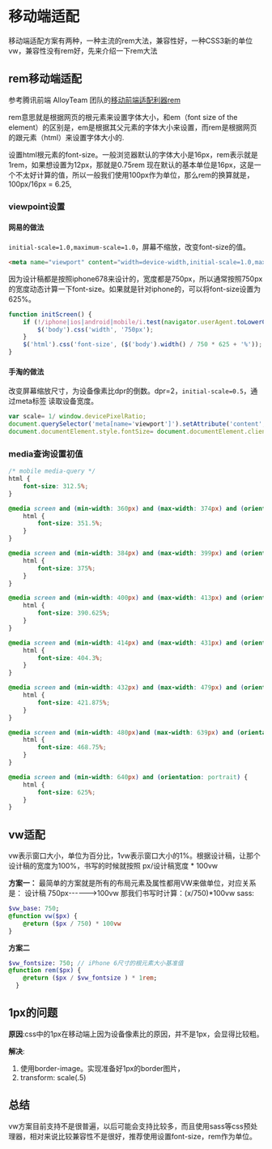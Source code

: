 # 移动端适配
移动端适配方案有两种，一种主流的rem大法，兼容性好，一种CSS3新的单位vw，兼容性没有rem好，先来介绍一下rem大法

## rem移动端适配
参考腾讯前端 AlloyTeam 团队的[移动前端适配利器rem](http://www.alloyteam.com/2016/03/mobile-web-adaptation-tool-rem/)

rem意思就是根据网页的根元素来设置字体大小，和em（font size of the element）的区别是，em是根据其父元素的字体大小来设置，而rem是根据网页的跟元素（html）来设置字体大小的.

设置html根元素的font-size。一般浏览器默认的字体大小是16px，rem表示就是1rem，如果想设置为12px，那就是0.75rem
现在默认的基本单位是16px，这是一个不太好计算的值，所以一般我们使用100px作为单位，那么rem的换算就是，100px/16px = 6.25,

### viewpoint设置
#### 网易的做法
`initial-scale=1.0,maximum-scale=1.0`，屏幕不缩放，改变font-size的值。
```html
<meta name="viewport" content="width=device-width,initial-scale=1.0,maximum-scale=1.0,user-scalable=0">
```

因为设计稿都是按照iphone678来设计的，宽度都是750px，所以通常按照750px的宽度动态计算一下font-size。如果就是针对iphone的，可以将font-size设置为625%。
```js
function initScreen() {
    if (!/iphone|ios|android|mobile/i.test(navigator.userAgent.toLowerCase())) {
        $('body').css('width', '750px');
    }
    $('html').css('font-size', ($('body').width() / 750 * 625 + '%'));
}
```
#### 手淘的做法
改变屏幕缩放尺寸，为设备像素比dpr的倒数。dpr=2，`initial-scale=0.5`，通过meta标签 读取设备宽度。

```js
var scale= 1/ window.devicePixelRatio;
document.querySelector('meta[name='viewport']').setAttribute('content','width=device-width,initial-scale='+scale+'maximum='+scale)
document.documentElement.style.fontSize= document.documentElement.clientWidth / 10 +'px'
```

### media查询设置初值
```css
/* mobile media-query */
html {
    font-size: 312.5%;
}

@media screen and (min-width: 360px) and (max-width: 374px) and (orientation: portrait) {
    html {
        font-size: 351.5%;
    }
}

@media screen and (min-width: 384px) and (max-width: 399px) and (orientation: portrait) {
    html {
        font-size: 375%;
    }
}

@media screen and (min-width: 400px) and (max-width: 413px) and (orientation: portrait) {
    html {
        font-size: 390.625%;
    }
}

@media screen and (min-width: 414px) and (max-width: 431px) and (orientation: portrait) {
    html {
        font-size: 404.3%;
    }
}

@media screen and (min-width: 432px) and (max-width: 479px) and (orientation: portrait) {
    html {
        font-size: 421.875%;
    }
}

@media screen and (min-width: 480px)and (max-width: 639px) and (orientation: portrait) {
    html {
        font-size: 468.75%;
    }
}

@media screen and (min-width: 640px) and (orientation: portrait) {
    html {
        font-size: 625%;
    }
}
```

## vw适配
vw表示窗口大小，单位为百分比，1vw表示窗口大小的1%。根据设计稿，让那个设计稿的宽度为100%，书写的时候就按照 px/设计稿宽度 * 100vw

**方案一：**
最简单的方案就是所有的布局元素及属性都用VW来做单位，对应关系是：
设计稿 750px------>100vw
那我们书写时计算：(x/750)*100vw
sass:

```sass
$vw_base: 750;
@function vw($px) {
    @return ($px / 750) * 100vw
}
```
**方案二**
```sass
$vw_fontsize: 750; // iPhone 6尺寸的根元素大小基准值 
@function rem($px) { 
    @return ($px / $vw_fontsize ) * 1rem; 
  }

```

## 1px的问题
**原因**:css中的1px在移动端上因为设备像素比的原因，并不是1px，会显得比较粗。

**解决**:
1. 使用border-image。实现准备好1px的border图片，
2. transform: scale(.5)

## 总结
vw方案目前支持不是很普遍，以后可能会支持比较多，而且使用sass等css预处理器，相对来说比较兼容性不是很好，推荐使用设置font-size，rem作为单位。
